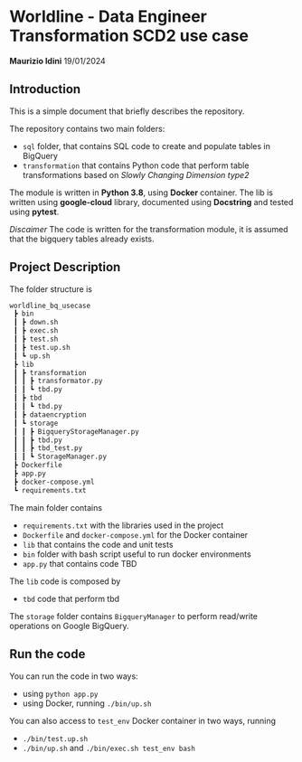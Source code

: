 # Worldline - Data Engineer Transformation SCD2 use case

**Maurizio Idini**
19/01/2024

## Introduction

This is a simple document that briefly describes the repository.

The repository contains two main folders:
- `sql` folder, that contains SQL code to create and populate tables in BigQuery
- `transformation` that contains Python code that perform table transformations based on *Slowly Changing Dimension type2*

The module is written in **Python 3.8**, using **Docker** container.
The lib is written using **google-cloud** library, documented using **Docstring** and tested using **pytest**.

*Discaimer*
The code is written for the transformation module, it is assumed that the bigquery tables already exists.

## Project Description

The folder structure is
```markdown
worldline_bq_usecase
 ┣ bin
 ┃ ┣ down.sh
 ┃ ┣ exec.sh
 ┃ ┣ test.sh
 ┃ ┣ test.up.sh
 ┃ ┗ up.sh
 ┣ lib
 ┃ ┣ transformation
 ┃ ┃ ┣ transformator.py
 ┃ ┃ ┗ tbd.py
 ┃ ┣ tbd
 ┃ ┃ ┗ tbd.py
 ┃ ┣ dataencryption
 ┃ ┗ storage
 ┃ ┃ ┣ BigqueryStorageManager.py
 ┃ ┃ ┣ tbd.py
 ┃ ┃ ┣ tbd_test.py
 ┃ ┃ ┗ StorageManager.py
 ┣ Dockerfile
 ┣ app.py
 ┣ docker-compose.yml
 ┗ requirements.txt
```

The main folder contains

 - `requirements.txt` with the libraries used in the project
 - `Dockerfile` and `docker-compose.yml` for the Docker container
 - `lib` that contains the code and unit tests
 - `bin` folder with bash script useful to run docker environments
 - `app.py` that contains code TBD

The `lib` code is composed by

 - `tbd` code that perform tbd

The `storage` folder contains `BigqueryManager` to perform read/write operations on Google BigQuery.

## Run the code

You can run the code in two ways:
 -  using `python app.py`
 -  using Docker, running `./bin/up.sh`

 You can also access to `test_env` Docker container in two ways, running
 - `./bin/test.up.sh`
 - `./bin/up.sh` and `./bin/exec.sh test_env bash`

